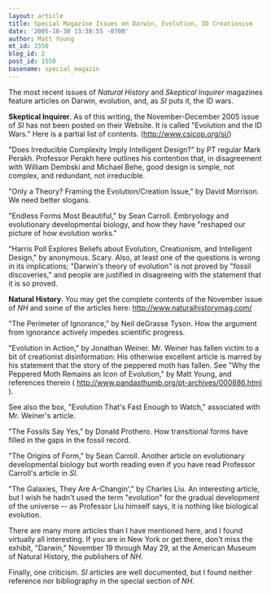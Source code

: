 ```yaml
---
layout: article
title: Special Magazine Issues on Darwin, Evolution, ID Creationism
date: '2005-10-30 13:38:55 -0700'
author: Matt Young
mt_id: 1550
blog_id: 2
post_id: 1550
basename: special_magazin
---
```

The most recent issues of _Natural History_ and _Skeptical Inquirer_ magazines feature articles on Darwin, evolution, and, as _SI_ puts it, the ID wars.

**Skeptical Inquirer**. As of this writing, the November-December 2005 issue of _SI_ has not been posted on their Website.  It is called "Evolution and the ID Wars."  Here is a partial list of contents. (http://www.csicop.org/si/)

"Does Irreducible Complexity Imply Intelligent Design?" by PT regular Mark Perakh.  Professor Perakh here outlines his contention that, in disagreement with William Dembski and Michael Behe, good design is simple, not complex, and redundant, not irreducible.

"Only a Theory?  Framing the Evolution/Creation Issue," by David Morrison.  We need better slogans.

"Endless Forms Most Beautiful," by Sean Carroll.  Embryology and evolutionary developmental biology, and how they have "reshaped our picture of how evolution works."

"Harris Poll Explores Beliefs about Evolution, Creationism, and Intelligent Design," by anonymous.  Scary.  Also, at least one of the questions is wrong in its implications; "Darwin's theory of evolution" is not proved by "fossil discoveries," and people are justified in disagreeing with the statement that it is so proved. 

**Natural History**. You may get the complete contents of the November issue of _NH_ and some of the articles here: http://www.naturalhistorymag.com/  

"The Perimeter of Ignorance," by Neil deGrasse Tyson.  How the argument from ignorance actively impedes scientific progress.

"Evolution in Action," by Jonathan Weiner.  Mr. Weiner has fallen victim to a bit of creationist disinformation: His otherwise excellent article is marred by his statement that the story of the peppered moth has fallen.  See "Why the Peppered Moth Remains an Icon of Evolution," by Matt Young, and references therein ( http://www.pandasthumb.org/pt-archives/000886.html ). 

See also the box, "Evolution That's Fast Enough to Watch," associated with Mr. Weiner's article.

"The Fossils Say Yes," by Donald Prothero.  How transitional forms have filled in the gaps in the fossil record.  

"The Origins of Form," by Sean Carroll.  Another article on evolutionary developmental biology but worth reading even if you have read Professor Carroll's article in _SI_.

"The Galaxies, They Are A-Changin'," by Charles Liu.  An interesting article, but I wish he hadn't used the term "evolution" for the gradual development of the universe -- as Professor Liu himself says, it is nothing like biological evolution.

There are many more articles than I have mentioned here, and I found virtually all interesting.  If you are in New York or get there, don't miss the exhibit, "Darwin," November 19 through May 29, at the American Museum of Natural History, the publishers of _NH_.

Finally, one criticism. _SI_ articles are well documented, but I found neither reference nor bibliography in the special section of _NH_.
